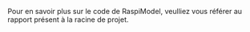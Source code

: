 Pour en savoir plus sur le code de RaspiModel, veulliez vous référer au rapport présent à la racine de projet.
